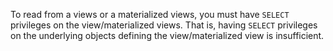 To read from a views or a materialized views, you must have `SELECT` privileges
on the view/materialized views. That is, having `SELECT` privileges on the
underlying objects defining the view/materialized view is insufficient.
